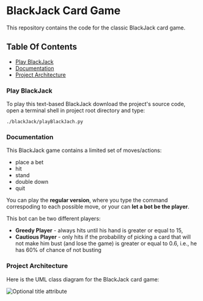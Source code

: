 BlackJack Card Game
=========

This repository contains the code for the classic BlackJack card game.

Table Of Contents
-----------------

* [Play BlackJack](#play)
* [Documentation](#docs)
* [Project Architecture](#architecture)



### <a name="play"></a>Play BlackJack

To play this text-based BlackJack download the project's source code, open a terminal shell in project root directory and type:

<code>./blackJack/playBlackJach.py</code>


### <a name="docs"></a>Documentation

This BlackJack game contains a limited set of moves/actions:
* place a bet
* hit
* stand
* double down
* quit

You can play the **regular version**, where you type the command correspoding to each possible move, or your can **let a bot be the player**.

This bot can be two different players:
* **Greedy Player** - always hits until his hand is greater or equal to 15,
* **Cautious Player** - only hits if the probability of picking a card that will not make him bust (and lose the game) is greater or equal to 0.6, i.e., he has 60% of chance of not busting


### <a name="architecture"></a>Project Architecture

Here is the UML class diagram for the BlackJack card game:

![][id]


[id]: https://github.com/carolinabento/blackJack/blob/master/imgs/blackJackUML.png  "Optional title attribute"

